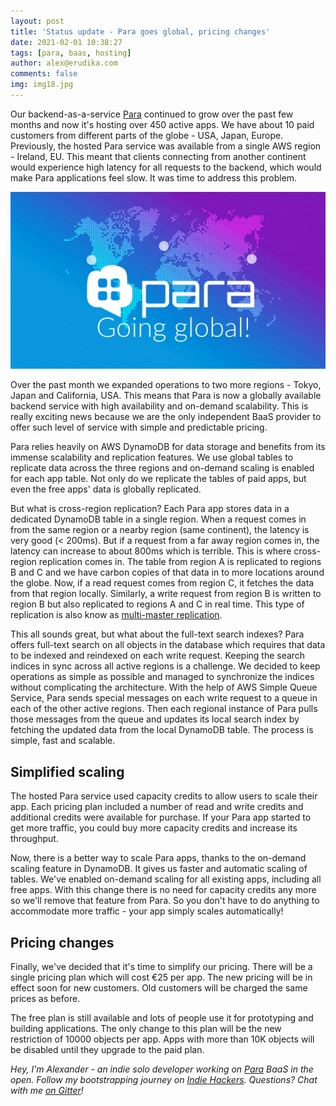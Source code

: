 ```yaml
---
layout: post
title: 'Status update - Para goes global, pricing changes'
date: 2021-02-01 10:38:27
tags: [para, baas, hosting]
author: alex@erudika.com
comments: false
img: img18.jpg
---
```


Our backend-as-a-service [Para](https://paraio.com) continued to grow over the past few months and now it's hosting 
over 450 active apps. We have about 10 paid customers from different parts of the globe - USA, Japan, Europe. 
Previously, the hosted Para service was available from a single AWS region - Ireland, EU. This meant that clients 
connecting from another continent would experience high latency for all requests to the backend, which would make
Para applications feel slow. It was time to address this problem.

<!-- more -->

![](/assets/img/blogpost_media17.png)


Over the past month we expanded operations to two more regions - Tokyo, Japan and California, USA. This means that 
Para is now a globally available backend service with high availability and on-demand scalability. This is really
exciting news because we are the only independent BaaS provider to offer such level of service with simple and 
predictable pricing. 

Para relies heavily on AWS DynamoDB for data storage and benefits from its immense scalability and replication 
features. We use global tables to replicate data across the three regions and on-demand scaling is enabled for 
each app table. Not only do we replicate the tables of paid apps, but even the free apps' data is globally replicated.

But what is cross-region replication? Each Para app stores data in a dedicated DynamoDB table in a single region.
When a request comes in from the same region or a nearby region (same continent), the latency is very good (< 200ms).
But if a request from a far away region comes in, the latency can increase to about 800ms which is terrible.
This is where cross-region replication comes in. The table from region A is replicated to regions B and C and we 
have carbon copies of that data in to more locations around the globe. Now, if a read request comes from region C,
it fetches the data from that region locally. Similarly, a write request from region B is written to region B but also
replicated to regions A and C in real time. This type of replication is also know as 
[multi-master replication](https://en.wikipedia.org/wiki/Multi-master_replication).

This all sounds great, but what about the full-text search indexes? Para offers full-text search on all objects 
in the database which requires that data to be indexed and reindexed on each write request. Keeping the search 
indices in sync across all active regions is a challenge. We decided to keep operations as simple as possible and
managed to synchronize the indices without complicating the architecture. With the help of AWS Simple Queue Service,
Para sends special messages on each write request to a queue in each of the other active regions. Then each regional
instance of Para pulls those messages from the queue and updates its local search index by fetching the updated data
from the local DynamoDB table. The process is simple, fast and scalable.

## Simplified scaling

The hosted Para service used capacity credits to allow users to scale their app. Each pricing plan included a number
of read and write credits and additional credits were available for purchase. If your Para app started to get more
traffic, you could buy more capacity credits and increase its throughput. 

Now, there is a better way to scale Para apps, thanks to the on-demand scaling feature in DynamoDB. It gives us
faster and automatic scaling of tables. We've enabled on-demand scaling for all existing apps, including all free apps.
With this change there is no need for capacity credits any more so we'll remove that feature from Para.
So you don't have to do anything to accommodate more traffic - your app simply scales automatically!


## Pricing changes

Finally, we've decided that it's time to simplify our pricing. There will be a single pricing plan which will cost
€25 per app. The new pricing will be in effect soon for new customers. Old customers will be charged the same prices 
as before.

The free plan is still available and lots of people use it for prototyping and building applications. The only change
to this plan will be the new restriction of 10000 objects per app. Apps with more than 10K objects will be disabled
until they upgrade to the paid plan.


*Hey, I'm Alexander - an indie solo developer working on [Para](https://paraio.com) BaaS in the open. Follow my 
bootstrapping journey on [Indie Hackers](https://www.indiehackers.com/albogdano). 
Questions? Chat with me [on Gitter](https://gitter.im/Erudika/para)!*